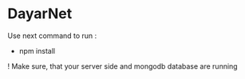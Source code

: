 # DayarNet

Use next command to run :

  - npm install

! Make sure, that your server side and mongodb database are running 
